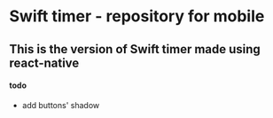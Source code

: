 # Swift timer - repository for mobile

## This is the version of Swift timer made using react-native

#### todo

- add buttons' shadow
